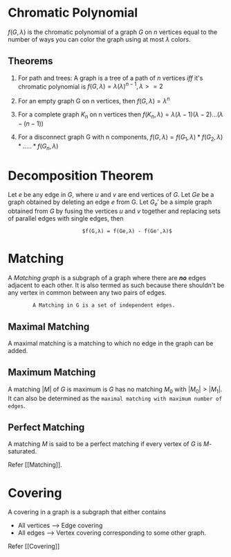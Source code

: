 
# Chromatic Polynomial 

$f(G, λ)$ is the chromatic polynomial of a graph $G$ on $n$ vertices equal to the number of ways you can color the graph using at most $λ$ colors.

## Theorems

1. For path and trees: A graph is a tree of a path of $n$ vertices $iff$ it's chromatic polynomial is 
					$f(G, λ) = λ(λ)^{n−1},λ >= 2$  

2. For an empty graph G on n vertices, then
					$f(G,λ) = λ^n$

3. For a complete graph $K_n$ on n vertices then
					$f(K_n,λ) = λ(λ-1)(λ-2)...(λ-(n-1))$

4. For a disconnect graph G with n components,
				   $f(G,λ) = f(G_1,λ)*f(G_2,λ)*.....*f(G_n,λ)$

# Decomposition Theorem

Let $e$ be any edge in $G$, where $u$ and $v$ are end vertices of $G$. Let $Ge$ be a graph obtained by deleting an edge $e$ from G. Let $G_e'$ be a simple graph obtained from $G$ by fusing the vertices $u$ and $v$ together and replacing sets of parallel edges with single edges, then

							$f(G,λ) = f(Ge,λ) - f(Ge',λ)$


# Matching

A _Matching graph_ is a subgraph of a graph where there are ***no*** edges adjacent to each other. It is also termed as such because there shouldn't be any vertex in common between any two pairs of edges.

			A Matching in G is a set of independent edges.

## Maximal Matching
A maximal matching is a matching to which no edge in the graph can be added.

## Maximum Matching
A matching $|M|$ of $G$ is maximum is $G$ has no matching $M_0$ with $|M_0| > |M_1|$. It can also be determined as the `maximal matching with maximum number of edges`.


## Perfect Matching
A matching $M$ is said to be a perfect matching if every vertex of $G$ is $M$-saturated.

Refer [[Matching]].

# Covering

A covering in a graph is a subgraph that either contains
- All vertices --> Edge covering
- All edges --> Vertex covering
corresponding to some other graph.

Refer [[Covering]]
